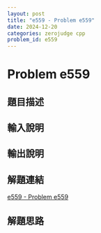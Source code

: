 ```yaml
---
layout: post
title: "e559 - Problem e559"
date: 2024-12-20
categories: zerojudge cpp
problem_id: e559
---
```


# Problem e559

## 題目描述



## 輸入說明



## 輸出說明



## 解題連結

[e559 - Problem e559](https://zerojudge.tw/ShowProblem?problemid=e559)

## 解題思路


